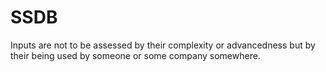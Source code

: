 # SSDB


Inputs are not to be assessed by their complexity or advancedness but by their being used by someone or some company somewhere.





